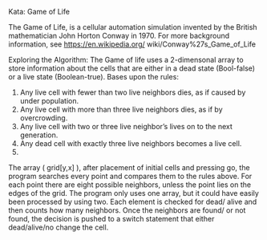 Kata: Game of Life

The Game of Life, is a cellular automation simulation invented by the British mathematician
John Horton Conway in 1970. For more background information, see https://en.wikipedia.org/
wiki/Conway%27s_Game_of_Life

Exploring the Algorithm: 
The Game of life uses a 2-dimensonal array to store information about the cells that are either in a dead state (Bool-false) or a live state (Boolean-true). 
Bases upon the rules:
1.	Any live cell with fewer than two live neighbors dies, as if caused by under population.
2.	Any live cell with more than three live neighbors dies, as if by overcrowding.
3.	Any live cell with two or three live neighbor’s lives on to the next generation.
4.	Any dead cell with exactly three live neighbors becomes a live cell.
5.	
The array ( grid[y,x] ), after placement of initial cells and pressing go, the program searches every point and compares them to the rules above. For each point there are eight possible neighbors, unless the point lies on the edges of the grid. 
The program only uses one array, but it could have easily been processed by using two. Each element is checked for dead/ alive and then counts how many neighbors. Once the neighbors are found/ or not found, the decision is pushed to a switch statement that either dead/alive/no change the cell.


